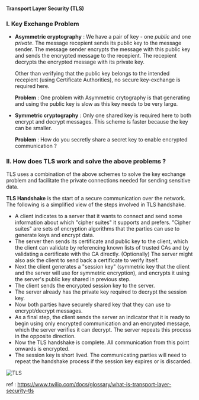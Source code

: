 #### Transport Layer Security (TLS)

### I. Key Exchange Problem   
* **Asymmetric cryptography** : We have a pair of key - one *public* and one *private*. The message recepient sends its public key to the message sender. The message sender
encrypts the message with this public key and sends the encrypted message to the recepient. The recepient decrypts the encrypted message with its private key.   

  Other than verifying that the public key belongs to the intended recepient (using Certificate Authorities), no secure key-exchange is required here.   
  
  **Problem** : One problem with Asymmetric crytography is that generating and using the public key is slow as this key needs to be very large.   

* **Symmetric cryptography** : Only one shared key is required here to both encrypt and decrypt messages. This scheme is faster because the key can be smaller.   

  **Problem** : How do you secretly share a secret key to enable encrypted communication ?   
  
### II. How does TLS work and solve the above problems ?
TLS uses a combination of the above schemes to solve the key exchange problem and facilitate the private connections needed for sending sensitive data.   


**TLS Handshake** is the start of a secure communication over the network. The following is a simplified view of the steps involved in TLS handshake.

* A client indicates to a server that it wants to connect and send some information about which "cipher suites" it supports and prefers. "Cipher suites" are sets
of encryption algorithms that the parties can use to generate keys and encrypt data.
* The server then sends its certificate and public key to the client, which the client can validate by referencing known lists of trusted CAs and by validating a certificate 
with the CA directly. (Optionally) The server might also ask the client to send back a certificate to verify itself.   
* Next the client generates a "session key" (symmetric key that the client and the server will use for symmetric encryption), and encrypts it using the server's 
public key shared in previous step.   
* The client sends the encrypted session key to the server.
* The server already has the private key required to decrypt the session key.   
* Now both parties have securely shared key that they can use to encrypt/decrypt messages.   
* As a final step, the client sends the server an indicator that it is ready to begin using only encrypted communication and an encrypted message, 
which the server verifies it can decrypt. The server repeats this process in the opposite direction.
* Now the TLS handshake is complete. All communication from this point onwards is encrypted.
* The session key is short lived. The communicating parties will need to repeat the handshake process if the session key expires or is discarded.   

![TLS](https://user-images.githubusercontent.com/13499858/101991918-db4eb080-3cd5-11eb-83b6-b2ad2af22171.png)






ref : https://www.twilio.com/docs/glossary/what-is-transport-layer-security-tls
